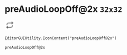 # preAudioLoopOff@2x `32x32`
<img src="/img/preAudioLoopOff.png" width=32 height=32>

``` CSharp
EditorGUIUtility.IconContent("preAudioLoopOff@2x")
```
```
preAudioLoopOff@2x
```
